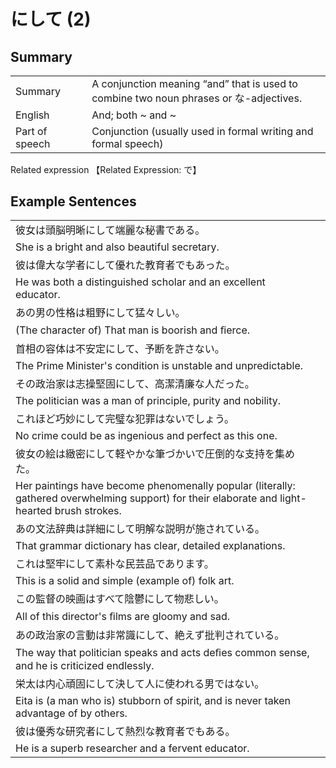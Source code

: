 # にして (2)

## Summary

<table><tr>   <td>Summary<td>   <td>A conjunction meaning “and” that is used to combine two noun phrases or な-adjectives.</td><tr><tr>   <td>English<td>   <td>And; both ~ and ~</td><tr><tr>   <td>Part of speech<td>   <td>Conjunction (usually used in formal writing and formal speech)</td><tr></table><tr>   <td>Related expression<td>   <td>【Related Expression: で】</td><tr></table></table>

## Example Sentences

<table><tr><td>彼女は頭脳明晰にして端麗な秘書である。<td><tr><tr><td>She is a bright and also beautiful secretary.<td><tr><tr><td>彼は偉大な学者にして優れた教育者でもあった。<td><tr><tr><td>He was both a distinguished scholar and an excellent educator.<td><tr><tr><td>あの男の性格は粗野にして猛々しい。<td><tr><tr><td>(The character of) That man is boorish and ﬁerce.<td><tr><tr><td>首相の容体は不安定にして、予断を許さない。<td><tr><tr><td>The Prime Minister's condition is unstable and unpredictable.<td><tr><tr><td>その政治家は志操堅固にして、高潔清廉な人だった。<td><tr><tr><td>The politician was a man of principle, purity and nobility.<td><tr><tr><td>これほど巧妙にして完璧な犯罪はないでしょう。<td><tr><tr><td>No crime could be as ingenious and perfect as this one.<td><tr><tr><td>彼女の絵は緻密にして軽やかな筆づかいで圧倒的な支持を集めた。<td><tr><tr><td>Her paintings have become phenomenally popular (literally: gathered overwhelming support) for their elaborate and light-hearted brush strokes.<td><tr><tr><td>あの文法辞典は詳細にして明解な説明が施されている。<td><tr><tr><td>That grammar dictionary has clear, detailed explanations.<td><tr><tr><td>これは堅牢にして素朴な民芸品であります。<td><tr><tr><td>This is a solid and simple (example of) folk art.<td><tr><tr><td>この監督の映画はすべて陰鬱にして物悲しい。<td><tr><tr><td>All of this director's ﬁlms are gloomy and sad.<td><tr><tr><td>あの政治家の言動は非常識にして、絶えず批判されている。<td><tr><tr><td>The way that politician speaks and acts deﬁes common sense, and he is criticized endlessly.<td><tr><tr><td>栄太は内心頑固にして決して人に使われる男ではない。<td><tr><tr><td>Eita is (a man who is) stubborn of spirit, and is never taken advantage of by others.<td><tr><tr><td>彼は優秀な研究者にして熱烈な教育者でもある。<td><tr><tr><td>He is a superb researcher and a fervent educator.<td><tr></table>

